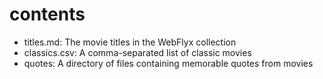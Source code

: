 # contents


* titles.md: The movie titles in the WebFlyx collection
* classics.csv: A comma-separated list of classic movies
* quotes: A directory of files containing memorable quotes from movies